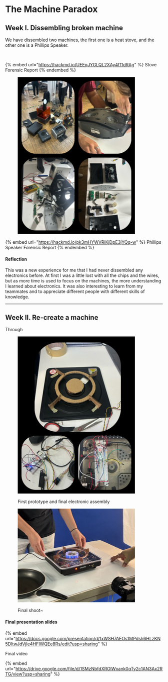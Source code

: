 # The Machine Paradox

## Week I. Dissembling broken machine

We have dissembled two machines, the first one is a heat stove, and the other one is a Phillips Speaker.

<figure><img src="../../.gitbook/assets/WechatIMG874.jpg" alt="" width="375"><figcaption></figcaption></figure>

{% embed url="https://hackmd.io/UEEqJYGLQL2XAy4f11dRAg" %}
Stove Forensic Report
{% endembed %}

<figure><img src="../../.gitbook/assets/WechatIMG873.jpg" alt="" width="375"><figcaption></figcaption></figure>

{% embed url="https://hackmd.io/pk3mHYWVRiKjDpE3jYQq-w" %}
Phillips Speaker Forensic Report
{% endembed %}

#### Reflection

This was a new experience for me that I had never dissembled any electronics before. At first I was a little lost with all the chips and the wires, but as more time is used to focus on the machines, the more understanding I learned about electronics. It was also interesting to learn from my teammates and to appreciate different people with different skills of knowledge.

***

## Week II. Re-create a machine

Through

<figure><img src="../../.gitbook/assets/WechatIMG881.jpg" alt="" width="375"><figcaption><p>First prototype and final electronic assembly</p></figcaption></figure>

<figure><img src="../../.gitbook/assets/WechatIMG880.jpg" alt="" width="375"><figcaption><p>Final shoot~</p></figcaption></figure>

#### Final presentation slides&#x20;

{% embed url="https://docs.google.com/presentation/d/1xWSH7AEOs1MPdsh6HLzKN5DltwJdVjIe4HFIWQEe8Rs/edit?usp=sharing" %}

Final video

{% embed url="https://drive.google.com/file/d/1SMzNbfdXROlWxank0qTy2c1AN3Ax2RTG/view?usp=sharing" %}

